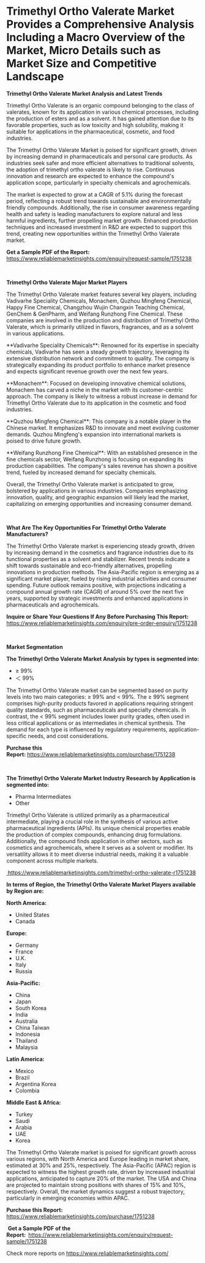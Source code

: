 <p><h1>Trimethyl Ortho Valerate Market Provides a Comprehensive Analysis Including a Macro Overview of the Market, Micro Details such as Market Size and Competitive Landscape</h1></p><p><strong>Trimethyl Ortho Valerate Market Analysis and Latest Trends</strong></p>
<p><p>Trimethyl Ortho Valerate is an organic compound belonging to the class of valerates, known for its application in various chemical processes, including the production of esters and as a solvent. It has gained attention due to its favorable properties, such as low toxicity and high solubility, making it suitable for applications in the pharmaceutical, cosmetic, and food industries.</p><p>The Trimethyl Ortho Valerate Market is poised for significant growth, driven by increasing demand in pharmaceuticals and personal care products. As industries seek safer and more efficient alternatives to traditional solvents, the adoption of trimethyl ortho valerate is likely to rise. Continuous innovation and research are expected to enhance the compound's application scope, particularly in specialty chemicals and agrochemicals.</p><p>The market is expected to grow at a CAGR of 5.1% during the forecast period, reflecting a robust trend towards sustainable and environmentally friendly compounds. Additionally, the rise in consumer awareness regarding health and safety is leading manufacturers to explore natural and less harmful ingredients, further propelling market growth. Enhanced production techniques and increased investment in R&D are expected to support this trend, creating new opportunities within the Trimethyl Ortho Valerate market.</p></p>
<p><strong>Get a Sample PDF of the Report:&nbsp;</strong> <a href="https://www.reliablemarketinsights.com/enquiry/request-sample/1751238?utm_campaign=3584&utm_medium=2&utm_source=Github&utm_content=ia&utm_term=01042025&utm_id=trimethyl-ortho-valerate">https://www.reliablemarketinsights.com/enquiry/request-sample/1751238</a></p>
<p>&nbsp;</p>
<p><strong>Trimethyl Ortho Valerate Major Market Players</strong></p>
<p><p>The Trimethyl Ortho Valerate market features several key players, including Vadivarhe Speciality Chemicals, Monachem, Quzhou Mingfeng Chemical, Happy Fine Chemical, Changzhou Wujin Changxin Teaching Chemical, GenChem & GenPharm, and Weifang Runzhong Fine Chemical. These companies are involved in the production and distribution of Trimethyl Ortho Valerate, which is primarily utilized in flavors, fragrances, and as a solvent in various applications.</p><p>**Vadivarhe Speciality Chemicals**: Renowned for its expertise in specialty chemicals, Vadivarhe has seen a steady growth trajectory, leveraging its extensive distribution network and commitment to quality. The company is strategically expanding its product portfolio to enhance market presence and expects significant revenue growth over the next few years.</p><p>**Monachem**: Focused on developing innovative chemical solutions, Monachem has carved a niche in the market with its customer-centric approach. The company is likely to witness a robust increase in demand for Trimethyl Ortho Valerate due to its application in the cosmetic and food industries.</p><p>**Quzhou Mingfeng Chemical**: This company is a notable player in the Chinese market. It emphasizes R&D to innovate and meet evolving customer demands. Quzhou Mingfeng's expansion into international markets is poised to drive future growth.</p><p>**Weifang Runzhong Fine Chemical**: With an established presence in the fine chemicals sector, Weifang Runzhong is focusing on expanding its production capabilities. The company's sales revenue has shown a positive trend, fueled by increased demand for specialty chemicals.</p><p>Overall, the Trimethyl Ortho Valerate market is anticipated to grow, bolstered by applications in various industries. Companies emphasizing innovation, quality, and geographic expansion will likely lead the market, capitalizing on emerging opportunities and increasing consumer demand.</p></p>
<p>&nbsp;</p>
<p><strong>What Are The Key Opportunities For Trimethyl Ortho Valerate Manufacturers?</strong></p>
<p><p>The Trimethyl Ortho Valerate market is experiencing steady growth, driven by increasing demand in the cosmetics and fragrance industries due to its functional properties as a solvent and stabilizer. Recent trends indicate a shift towards sustainable and eco-friendly alternatives, propelling innovations in production methods. The Asia-Pacific region is emerging as a significant market player, fueled by rising industrial activities and consumer spending. Future outlook remains positive, with projections indicating a compound annual growth rate (CAGR) of around 5% over the next five years, supported by strategic investments and enhanced applications in pharmaceuticals and agrochemicals.</p></p>
<p><strong>Inquire or Share Your Questions If Any Before Purchasing This Report:</strong> <a href="https://www.reliablemarketinsights.com/enquiry/pre-order-enquiry/1751238?utm_campaign=3584&utm_medium=2&utm_source=Github&utm_content=ia&utm_term=01042025&utm_id=trimethyl-ortho-valerate">https://www.reliablemarketinsights.com/enquiry/pre-order-enquiry/1751238</a></p>
<p>&nbsp;</p>
<p><strong>Market Segmentation</strong></p>
<p><strong>The Trimethyl Ortho Valerate Market Analysis by types is segmented into:</strong></p>
<p><ul><li>≥ 99%</li><li>＜ 99%</li></ul></p>
<p><p>The Trimethyl Ortho Valerate market can be segmented based on purity levels into two main categories: ≥ 99% and < 99%. The ≥ 99% segment comprises high-purity products favored in applications requiring stringent quality standards, such as pharmaceuticals and specialty chemicals. In contrast, the < 99% segment includes lower purity grades, often used in less critical applications or as intermediates in chemical synthesis. The demand for each type is influenced by regulatory requirements, application-specific needs, and cost considerations.</p></p>
<p><strong>Purchase this Report:&nbsp;</strong><a href="https://www.reliablemarketinsights.com/purchase/1751238?utm_campaign=3584&utm_medium=2&utm_source=Github&utm_content=ia&utm_term=01042025&utm_id=trimethyl-ortho-valerate">https://www.reliablemarketinsights.com/purchase/1751238</a></p>
<p>&nbsp;</p>
<p><strong>The Trimethyl Ortho Valerate Market Industry Research by Application is segmented into:</strong></p>
<p><ul><li>Pharma Intermediates</li><li>Other</li></ul></p>
<p><p>Trimethyl Ortho Valerate is utilized primarily as a pharmaceutical intermediate, playing a crucial role in the synthesis of various active pharmaceutical ingredients (APIs). Its unique chemical properties enable the production of complex compounds, enhancing drug formulations. Additionally, the compound finds application in other sectors, such as cosmetics and agrochemicals, where it serves as a solvent or modifier. Its versatility allows it to meet diverse industrial needs, making it a valuable component across multiple markets.</p></p>
<p><a href="https://www.reliablemarketinsights.com/trimethyl-ortho-valerate-r1751238?utm_campaign=3584&utm_medium=2&utm_source=Github&utm_content=ia&utm_term=01042025&utm_id=trimethyl-ortho-valerate">&nbsp;https://www.reliablemarketinsights.com/trimethyl-ortho-valerate-r1751238</a></p>
<p><strong>In terms of Region, the Trimethyl Ortho Valerate Market Players available by Region are:</strong></p>
<p>
    <p> <strong> North America: </strong>
        <ul>
            <li>United States</li>
            <li>Canada</li>
        </ul>
        </p> 
    <p> <strong> Europe: </strong>
        <ul>
            <li>Germany</li>
            <li>France</li>
            <li>U.K.</li>
            <li>Italy</li>
            <li>Russia</li>
        </ul>
        </p> 
    <p> <strong> Asia-Pacific: </strong>
        <ul>
            <li>China</li>
            <li>Japan</li>
            <li>South Korea</li>
            <li>India</li>
            <li>Australia</li>
            <li>China Taiwan</li>
            <li>Indonesia</li>
            <li>Thailand</li>
            <li>Malaysia</li>
        </ul>
        </p> 
    <p> <strong> Latin America: </strong>
        <ul>
            <li>Mexico</li>
            <li>Brazil</li>
            <li>Argentina Korea</li>
            <li>Colombia</li>
        </ul>
        </p> 
    <p> <strong> Middle East & Africa: </strong>
        <ul>
            <li>Turkey</li>
            <li>Saudi</li>
            <li>Arabia</li>
            <li>UAE</li>
            <li>Korea</li>
        </ul>
    </p>
    </p>
<p><p>The Trimethyl Ortho Valerate market is poised for significant growth across various regions, with North America and Europe leading in market share, estimated at 30% and 25%, respectively. The Asia-Pacific (APAC) region is expected to witness the highest growth rate, driven by increased industrial applications, anticipated to capture 20% of the market. The USA and China are projected to maintain strong positions with shares of 15% and 10%, respectively. Overall, the market dynamics suggest a robust trajectory, particularly in emerging economies within APAC.</p></p>
<p><strong>Purchase this Report: </strong><a href="https://www.reliablemarketinsights.com/purchase/1751238?utm_campaign=3584&utm_medium=2&utm_source=Github&utm_content=ia&utm_term=01042025&utm_id=trimethyl-ortho-valerate">https://www.reliablemarketinsights.com/purchase/1751238</a></p>
<p>&nbsp;<strong>Get a Sample PDF of the Report:&nbsp;&nbsp;</strong><a href="https://www.reliablemarketinsights.com/enquiry/request-sample/1751238?utm_campaign=3584&utm_medium=2&utm_source=Github&utm_content=ia&utm_term=01042025&utm_id=trimethyl-ortho-valerate">https://www.reliablemarketinsights.com/enquiry/request-sample/1751238</a></p>
<p><strong></strong></p>
<p>Check more reports on <a href="https://www.reliablemarketinsights.com/?utm_campaign=3584&utm_medium=2&utm_source=Github&utm_content=ia&utm_term=01042025&utm_id=trimethyl-ortho-valerate">https://www.reliablemarketinsights.com/</a></p>